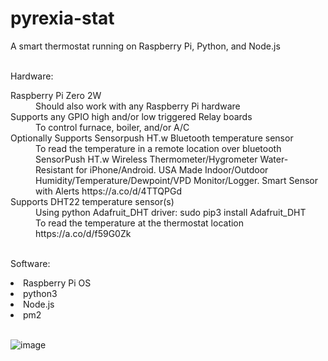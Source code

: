 # pyrexia-stat

A smart thermostat running on Raspberry Pi, Python, and Node.js<br>
<br>
<p>Hardware:</p>
<dl>
<dt>Raspberry Pi Zero 2W</dt>
<dd>Should also work with any Raspberry Pi hardware</dd>
<dt>Supports any GPIO high and/or low triggered Relay boards</dt>
<dd>To control furnace, boiler, and/or A/C
<dt>Optionally Supports Sensorpush HT.w Bluetooth temperature sensor</dt>
<dd>To read the temperature in a remote location over bluetooth</dd>
<dd>SensorPush HT.w Wireless Thermometer/Hygrometer Water-Resistant for iPhone/Android. USA Made Indoor/Outdoor Humidity/Temperature/Dewpoint/VPD Monitor/Logger. Smart Sensor with Alerts https://a.co/d/4TTQPGd</dd>
<dt>Supports DHT22 temperature sensor(s)</dt>
<dd>Using python Adafruit_DHT driver:  sudo pip3 install Adafruit_DHT</dd>
<dd>To read the temperature at the thermostat location https://a.co/d/f59G0Zk</dd>

<br>
<p>Software:</p>
  <li>Raspberry Pi OS</li>
<li>python3</li>
<li>Node.js</li>
<li>pm2</li>
<br>
  
![image](https://user-images.githubusercontent.com/5443337/192160872-86081805-009f-4953-9ad2-d1d7d47415e3.png)
